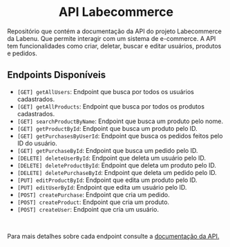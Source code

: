 <h1 align="center">
  API Labecommerce
</h1>
<p>Repositório que contém a documentação da API do projeto Labecommerce da Labenu. Que permite interagir com um sistema de e-commerce. A API tem funcionalidades como criar, deletar, buscar e editar usuários, produtos e pedidos.</p>

## Endpoints Disponíveis

- `[GET] getAllUsers`: Endpoint que busca por todos os usuários cadastrados.
- `[GET] getAllProducts`: Endpoint que busca por todos os produtos cadastrados.
- `[GET] searchProductByName`: Endpoint que busca um produto pelo nome.
- `[GET] getProductById`: Endpoint que busca um produto pelo ID.
- `[GET] getPurchasesByUserId`: Endpoint que busca os pedidos feitos pelo ID do usuário.
- `[GET] getPurchaseById`: Endpoint que busca um pedido pelo ID.
- `[DELETE] deleteUserById`: Endpoint que deleta um usuário pelo ID.
- `[DELETE] deleteProductById`: Endpoint que deleta um produto pelo ID.
- `[DELETE] deletePurchaseById`: Endpoint que deleta um pedido pelo ID.
- `[PUT] editProductById`: Endpoint que edita um produto pelo ID.
- `[PUT] editUserById`: Endpoint que edita um usuário pelo ID.
- `[POST] createPurchase`: Endpoint que cria um pedido.
- `[POST] createProduct`: Endpoint que cria um produto.
- `[POST] createUser`: Endpoint que cria um usuário.

<br>

Para mais detalhes sobre cada endpoint consulte a
<a href="https://documenter.getpostman.com/view/24823099/2s93RWPr3S" target="_blank">
  documentação da API.
</a>
